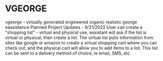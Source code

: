 # VGEORGE
vgeorge - virtually generated engineered organic realistic george eassistance 
Planned Project Updates - 9/21/2022
User can create a "shopping list" - virtual and physical use, assistant will ask if the list is virtual or physical, then create a list. The virtual list pulls information from sites like google or amazon to create a virtual shopping cart where you can check out, and the physical cart will allow you to add items to a list. This list can be sent to a delivery method of choice, ie email, SMS, etc. 
